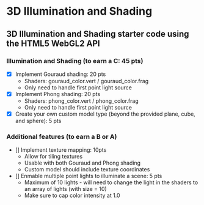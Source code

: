 # 3D Illumination and Shading

## 3D Illumination and Shading starter code using the HTML5 WebGL2 API

### Illumination and Shading (to earn a C: 45 pts)
- [x] Implement Gouraud shading: 20 pts
  - Shaders: gouraud_color.vert / gouraud_color.frag
  - Only need to handle first point light source
- [x] Implement Phong shading: 20 pts
  - Shaders: phong_color.vert / phong_color.frag
  - Only need to handle first point light source
- [x] Create your own custom model type (beyond the provided plane, cube, and sphere): 5 pts
### Additional features (to earn a B or A)
- [] Implement texture mapping: 10pts
  - Allow for tiling textures
  - Usable with both Gouraud and Phong shading
  - Custom model should include texture coordinates
- [] Enmable multiple point lights to illuminate a scene: 5 pts
  - Maximum of 10 lights - will need to change the light in the shaders to an array of lights (with size = 10)
  - Make sure to cap color intensity at 1.0
